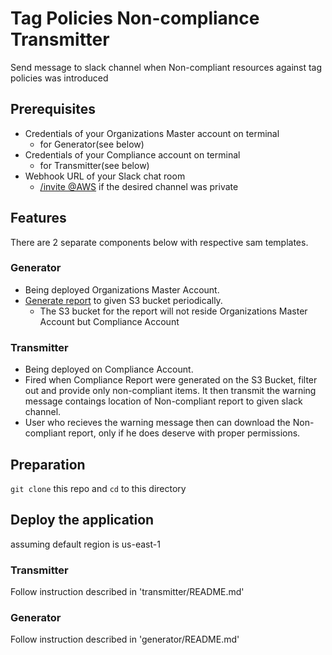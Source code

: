 # Tag Policies Non-compliance Transmitter

<!--StackName:TagPoliciesNoncomplianceTransmitter-->
Send message to slack channel when Non-compliant resources against tag policies was introduced

## Prerequisites

- Credentials of your Organizations Master account on terminal
  - for Generator(see below)
- Credentials of your Compliance account on terminal
  - for Transmitter(see below)
- Webhook URL of your Slack chat room
  - [/invite @AWS](https://docs.aws.amazon.com/chatbot/latest/adminguide/getting-started.html#chat-client-setup) if the desired channel was private

## Features

There are 2 separate components below with respective sam templates.

### Generator

- Being deployed Organizations Master Account.
- [Generate report](https://boto3.amazonaws.com/v1/documentation/api/latest/reference/services/resourcegroupstaggingapi.html#ResourceGroupsTaggingAPI.Client.start_report_creation) to given S3 bucket periodically.
  - The S3 bucket for the report will not reside Organizations Master Account but Compliance Account

### Transmitter

- Being deployed on Compliance Account.
- Fired when Compliance Report were generated on the S3 Bucket, filter out and provide only non-compliant items. It then transmit the warning message contaings location of Non-compliant report to given slack channel.
- User who recieves the warning message then can download the Non-compliant report, only if he does deserve with proper permissions.

## Preparation

`git clone` this repo and `cd` to this directory

## Deploy the application

assuming default region is us-east-1

### Transmitter

Follow instruction described in 'transmitter/README.md'

### Generator

Follow instruction described in 'generator/README.md'


